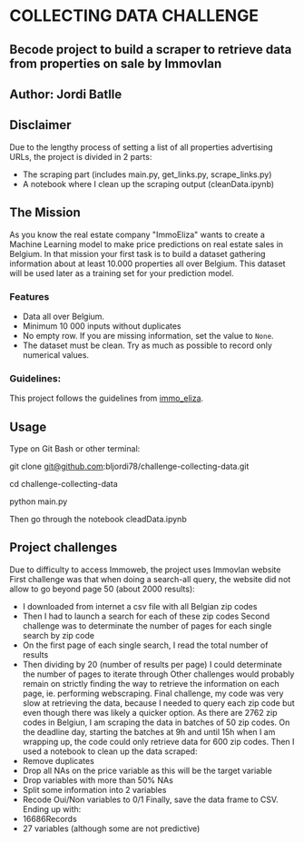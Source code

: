 # COLLECTING DATA CHALLENGE

## Becode project to build a scraper to retrieve data from properties on sale by Immovlan
## Author: Jordi Batlle


## Disclaimer
Due to the lengthy process of setting a list of all properties advertising URLs, the project is divided in 2 parts:
- The scraping part (includes main.py, get_links.py, scrape_links.py)
- A notebook where I clean up the scraping output (cleanData.ipynb)


## The Mission
As you know the real estate company "ImmoEliza" wants to create a Machine Learning model to make price predictions on real estate sales in Belgium.
In that mission your first task is to build a dataset gathering information about at least 10.000 properties all over Belgium. This dataset will be used later as a training set for your prediction model.

### Features
- Data all over Belgium.
- Minimum 10 000 inputs without duplicates
- No empty row. If you are missing information, set the value to `None`.
- The dataset must be clean. Try as much as possible to record only numerical values.

### Guidelines:
This project follows the guidelines from [immo_eliza]( https://github.com/becodeorg/BXL-Bouman-9/blob/main/projects/02-TheHill/immo_eliza/1.immo_eliza_scraping.md).


## Usage
Type on Git Bash or other terminal:

git clone git@github.com:bljordi78/challenge-collecting-data.git

cd challenge-collecting-data

python main.py

Then go through the notebook cleadData.ipynb


## Project challenges
Due to difficulty to access Immoweb, the project uses Immovlan website
First challenge was that when doing a search-all query, the website did not allow to go beyond page 50 (about 2000 results):
-	I downloaded from internet a csv file with all Belgian zip codes
-	Then I had to launch a search for each of these zip codes
Second challenge was to determinate the number of pages for each single search by zip code
-	On the first page of each single search, I read the total number of results
-	Then dividing by 20 (number of results per page) I could determinate the number of pages to iterate through
Other challenges would probably remain on strictly finding the way to retrieve the information on each page, ie. performing webscraping.
Final challenge, my code was very slow at retrieving the data, because I needed to query each zip code but even though there was likely a quicker option.
As there are 2762 zip codes in Belgiun, I am scraping the data in batches of 50 zip codes.
On the deadline day, starting the batches at 9h and until 15h when I am wrapping up, the code could only retrieve data for 600 zip codes.
Then I used a notebook to clean up the data scraped:
-	Remove duplicates
-	Drop all NAs on the price variable as this will be the target variable
-	Drop variables with more than 50% NAs
-	Split some information into 2 variables
-	Recode Oui/Non variables to 0/1
Finally, save the data frame to CSV. Ending up with:
-	16686Records
-	27 variables (although some are not predictive)

